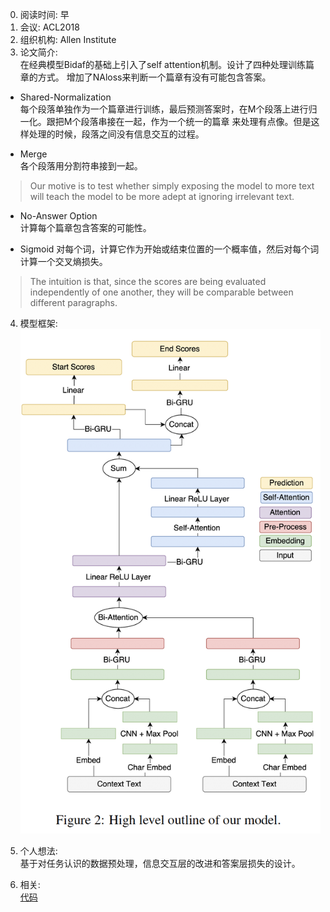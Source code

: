 0. 阅读时间: 早
1. 会议:  ACL2018
2. 组织机构: Allen Institute
3. 论文简介:  
在经典模型Bidaf的基础上引入了self attention机制。设计了四种处理训练篇章的方式。
增加了NAloss来判断一个篇章有没有可能包含答案。   
* Shared-Normalization    
每个段落单独作为一个篇章进行训练，最后预测答案时，在M个段落上进行归一化。跟把M个段落串接在一起，作为一个统一的篇章
来处理有点像。但是这样处理的时候，段落之间没有信息交互的过程。  

* Merge  
各个段落用分割符串接到一起。  
> Our motive is to test whether simply exposing the model to more text will teach the model to be more
adept at ignoring irrelevant text.

* No-Answer Option  
计算每个篇章包含答案的可能性。

* Sigmoid
对每个词，计算它作为开始或结束位置的一个概率值，然后对每个词计算一个交叉熵损失。
> The intuition is that, since the scores are being evaluated independently of one another, they will be 
comparable between different paragraphs.

4. 模型框架:  
![image](https://github.com/dengyuning/paper-reading-notes/blob/master/paper_pictures/bidaf_self_att.png?raw=true)

5. 个人想法:  
基于对任务认识的数据预处理，信息交互层的改进和答案层损失的设计。

6. 相关:  
[代码](https://github.com/allenai/document-qa)
